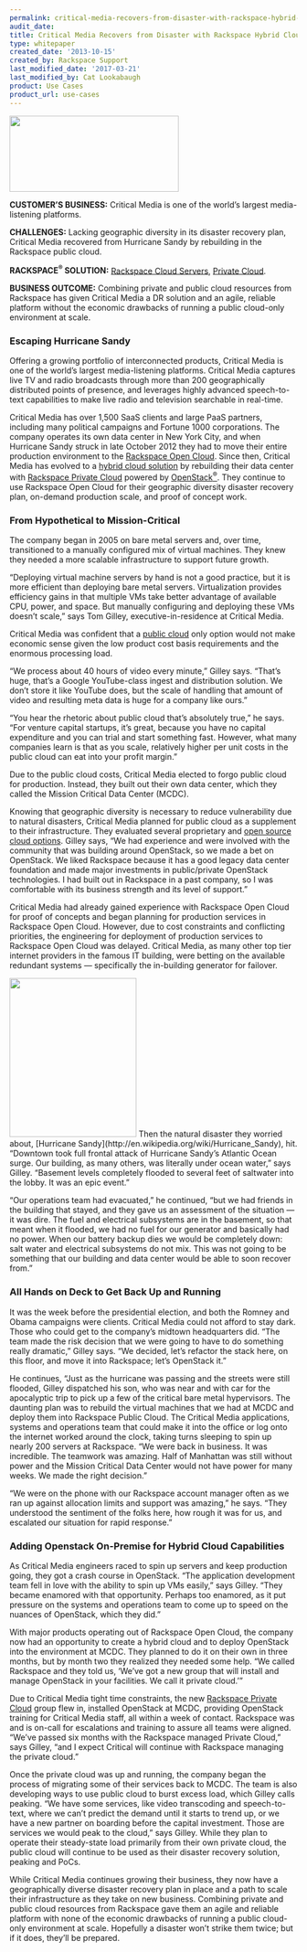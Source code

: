 ```yaml
---
permalink: critical-media-recovers-from-disaster-with-rackspace-hybrid-cloud/
audit_date:
title: Critical Media Recovers from Disaster with Rackspace Hybrid Cloud
type: whitepaper
created_date: '2013-10-15'
created_by: Rackspace Support
last_modified_date: '2017-03-21'
last_modified_by: Cat Lookabaugh
product: Use Cases
product_url: use-cases
---
```


<a href="http://www.critical-media.com/">
   <img src="{% asset_path use-cases/critical-media-recovers-from-disaster-with-rackspace-hybrid-cloud/criticalmedia.png %}" width="296" height="133" />
</a>

**CUSTOMER’S BUSINESS:**
Critical Media is one of the world’s largest media-listening platforms.

**CHALLENGES:** Lacking geographic diversity in its disaster recovery
plan, Critical Media recovered from Hurricane Sandy by rebuilding in the
Rackspace public cloud.

**RACKSPACE<sup>&reg;</sup> SOLUTION:** [Rackspace Cloud
Servers](http://www.rackspace.com/cloud/servers/), [Private
Cloud](http://www.rackspace.com/cloud/private/).

**BUSINESS OUTCOME:** Combining private and public cloud resources from
Rackspace has given Critical Media a DR solution and an agile, reliable
platform without the economic drawbacks of running a public cloud-only
environment at scale.

### Escaping Hurricane Sandy

Offering a growing portfolio of interconnected products, Critical Media
is one of the world’s largest media-listening platforms. Critical Media
captures live TV and radio broadcasts through more than 200
geographically distributed points of presence, and leverages highly
advanced speech-to-text capabilities to make live radio and television
searchable in real-time.

Critical Media has over 1,500 SaaS clients and large PaaS partners,
including many political campaigns and Fortune 1000 corporations. The
company operates its own data center in New York City, and when
Hurricane Sandy struck in late October 2012 they had to move their
entire production environment to the [Rackspace Open
Cloud](https://www.rackspace.com/). Since then, Critical Media has
evolved to a [hybrid cloud
solution](http://www.rackspace.com/cloud/hybrid/) by rebuilding their
data center with [Rackspace Private
Cloud](http://www.rackspace.com/cloud/private/) powered by
[OpenStack<sup>&reg;</sup>](http://www.rackspace.com/cloud/openstack/). They
continue to use Rackspace Open Cloud for their geographic diversity disaster
recovery plan, on-demand production scale, and proof of concept work.

### From Hypothetical to Mission-Critical

The company began in 2005 on bare metal servers and, over time,
transitioned to a manually configured mix of virtual machines. They knew
they needed a more scalable infrastructure to support future growth.

“Deploying virtual machine servers by hand is not a good practice, but
it is more efficient than deploying bare metal servers. Virtualization
provides efficiency gains in that multiple VMs take better advantage of
available CPU, power, and space. But manually configuring and deploying
these VMs doesn’t scale,” says Tom Gilley, executive-in-residence at
Critical Media.

Critical Media was confident that a [public
cloud](http://www.rackspace.com/cloud/public) only option would not make
economic sense given the low product cost basis requirements and the
enormous processing load.

“We process about 40 hours of video every minute,” Gilley says. “That’s
huge, that’s a Google YouTube-class ingest and distribution solution. We
don’t store it like YouTube does, but the scale of handling that amount
of video and resulting meta data is huge for a company like ours.”

“You hear the rhetoric about public cloud that’s absolutely true,” he
says. “For venture capital startups, it’s great, because you have no
capital expenditure and you can trial and start something fast. However,
what many companies learn is that as you scale, relatively higher per
unit costs in the public cloud can eat into your profit margin.”

Due to the public cloud costs, Critical Media elected to forgo public
cloud for production. Instead, they built out their own data center,
which they called the Mission Critical Data Center (MCDC).

Knowing that geographic diversity is necessary to reduce vulnerability
due to natural disasters, Critical Media planned for public cloud as a
supplement to their infrastructure. They evaluated several proprietary
and [open source cloud
options](http://www.rackspace.com/cloud/openstack/). Gilley says, “We
had experience and were involved with the community that was building
around OpenStack, so we made a bet on OpenStack. We liked Rackspace
because it has a good legacy data center foundation and made major
investments in public/private OpenStack technologies. I had built out in
Rackspace in a past company, so I was comfortable with its business
strength and its level of support.”

Critical Media had already gained experience with Rackspace Open Cloud
for proof of concepts and began planning for production services in
Rackspace Open Cloud. However, due to cost constraints and conflicting
priorities, the engineering for deployment of production services to
Rackspace Open Cloud was delayed. Critical Media, as many other top tier
internet providers in the famous IT building, were betting on the
available redundant systems — specifically the in-building generator for
failover.

<img class="right" src="{% asset_path use-cases/critical-media-recovers-from-disaster-with-rackspace-hybrid-cloud/criticalmedia-2.png %}" width="222" height="278" />
Then the natural disaster they worried about, [Hurricane
Sandy](http://en.wikipedia.org/wiki/Hurricane_Sandy), hit. “Downtown
took full frontal attack of Hurricane Sandy’s Atlantic Ocean surge. Our
building, as many others, was literally under ocean water,” says Gilley.
“Basement levels completely flooded to several feet of saltwater into
the lobby. It was an epic event.”

“Our operations team had evacuated,” he continued, “but we had friends
in the building that stayed, and they gave us an assessment of the
situation — it was dire. The fuel and electrical subsystems are in the
basement, so that meant when it flooded, we had no fuel for our
generator and basically had no power. When our battery backup dies we
would be completely down: salt water and electrical subsystems do not
mix. This was not going to be something that our building and data
center would be able to soon recover from.”

### All Hands on Deck to Get Back Up and Running

It was the week before the presidential election, and both the Romney
and Obama campaigns were clients. Critical Media could not afford to
stay dark. Those who could get to the company’s midtown headquarters
did. “The team made the risk decision that we were going to have to do
something really dramatic,” Gilley says. “We decided, let’s refactor the
stack here, on this floor, and move it into Rackspace; let’s OpenStack
it.”

He continues, “Just as the hurricane was passing and the streets were
still flooded, Gilley dispatched his son, who was near and with car for
the apocalyptic trip to pick up a few of the critical bare metal
hypervisors. The daunting plan was to rebuild the virtual machines that
we had at MCDC and deploy them into Rackspace Public Cloud. The Critical
Media applications, systems and operations team that could make it into
the office or log onto the internet worked around the clock, taking
turns sleeping to spin up nearly 200 servers at Rackspace. “We were back
in business. It was incredible. The teamwork was amazing. Half of
Manhattan was still without power and the Mission Critical Data Center
would not have power for many weeks. We made the right decision.”

“We were on the phone with our Rackspace account manager often as we ran
up against allocation limits and support was amazing,” he says. “They
understood the sentiment of the folks here, how rough it was for us, and
escalated our situation for rapid response.”

### Adding Openstack On-Premise for Hybrid Cloud Capabilities

As Critical Media engineers raced to spin up servers and keep production
going, they got a crash course in OpenStack. “The application
development team fell in love with the ability to spin up VMs easily,”
says Gilley. “They became enamored with that opportunity. Perhaps too
enamored, as it put pressure on the systems and operations team to come
up to speed on the nuances of OpenStack, which they did.”

With major products operating out of Rackspace Open Cloud, the company
now had an opportunity to create a hybrid cloud and to deploy OpenStack
into the environment at MCDC. They planned to do it on their own in
three months, but by month two they realized they needed some help. “We
called Rackspace and they told us, ‘We’ve got a new group that will
install and manage OpenStack in your facilities. We call it private
cloud.’”

Due to Critical Media tight time constraints, the new [Rackspace Private
Cloud](http://www.rackspace.com/cloud/private/) group flew in, installed
OpenStack at MCDC, providing OpenStack training for Critical Media
staff, all within a week of contact. Rackspace was and is on-call for
escalations and training to assure all teams were aligned. “We’ve passed
six months with the Rackspace managed Private Cloud,” says Gilley, “and
I expect Critical will continue with Rackspace managing the private
cloud.”

Once the private cloud was up and running, the company began the process
of migrating some of their services back to MCDC. The team is also
developing ways to use public cloud to burst excess load, which Gilley
calls peaking. “We have some services, like video transcoding and
speech-to-text, where we can’t predict the demand until it starts to
trend up, or we have a new partner on boarding before the capital
investment. Those are services we would peak to the cloud,” says Gilley.
While they plan to operate their steady-state load primarily from their
own private cloud, the public cloud will continue to be used as their
disaster recovery solution, peaking and PoCs.

While Critical Media continues growing their business, they now have a
geographically diverse disaster recovery plan in place and a path to
scale their infrastructure as they take on new business. Combining
private and public cloud resources from Rackspace gave them an agile and
reliable platform with none of the economic drawbacks of running a
public cloud-only environment at scale. Hopefully a disaster won’t
strike them twice; but if it does, they’ll be prepared.
